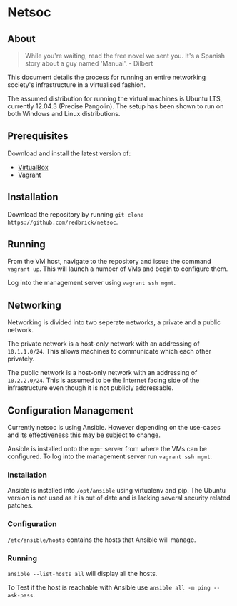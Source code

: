 Netsoc
================================

About
-------------------------

> While you're waiting, read the free novel we sent you. It's a Spanish story about a 
> guy named 'Manual'. - Dilbert

This document details the process for running an entire networking society's infrastructure in a virtualised fashion.

The assumed distribution for running the virtual machines is Ubuntu LTS, currently 12.04.3 (Precise Pangolin). The setup has been shown to run on both Windows and Linux distributions.


Prerequisites
-------------------------

Download and install the latest version of:

 * [VirtualBox](https://www.virtualbox.org/wiki/Downloads)
 * [Vagrant](http://downloads.vagrantup.com/tags/v1.3.3/)


Installation
-------------------------

Download the repository by running `git clone https://github.com/redbrick/netsoc`.


Running
-------------------------

From the VM host, navigate to the repository and issue the command `vagrant up`. This will launch a number of VMs and begin to configure them.

Log into the management server using `vagrant ssh mgmt`.


## Networking

Networking is divided into two seperate networks, a private and a public network.

The private network is a host-only network with an addressing of `10.1.1.0/24`. This allows machines to communicate which each other privately.

The public network is a host-only network with an addressing of `10.2.2.0/24`. This is assumed to be the Internet facing side of the infrastructure even though it is not publicly addressable.

## Configuration Management

Currently netsoc is using Ansible. However depending on the use-cases and its effectiveness this may be subject to change.

Ansible is installed onto the `mgmt` server from where the VMs can be configured. To log into the management server run `vagrant ssh mgmt`.

### Installation

Ansible is installed into `/opt/ansible` using virtualenv and pip. The Ubuntu version is not used as it is out of date and is lacking several security related patches.

### Configuration

`/etc/ansible/hosts` contains the hosts that Ansible will manage.

### Running

`ansible --list-hosts all` will display all the hosts.

To Test if the host is reachable with Ansible use `ansible all -m ping --ask-pass`.